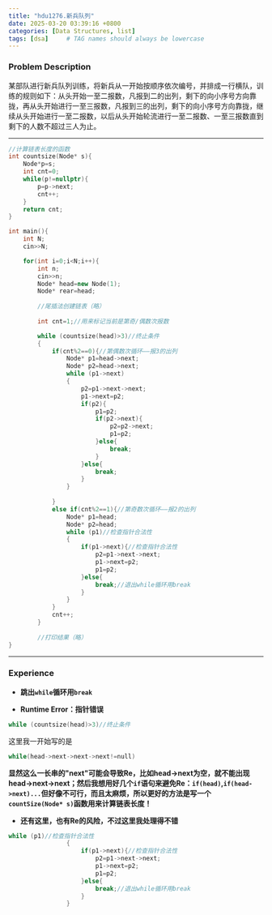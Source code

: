 ```yaml
---
title: "hdu1276.新兵队列"
date: 2025-03-20 03:39:16 +0800
categories: [Data Structures, list]
tags: [dsa]     # TAG names should always be lowercase
---
```

### Problem Description

某部队进行新兵队列训练，将新兵从一开始按顺序依次编号，并排成一行横队，训练的规则如下：从头开始一至二报数，凡报到二的出列，剩下的向小序号方向靠拢，再从头开始进行一至三报数，凡报到三的出列，剩下的向小序号方向靠拢，继续从头开始进行一至二报数，以后从头开始轮流进行一至二报数、一至三报数直到剩下的人数不超过三人为止。

---
```cpp
//计算链表长度的函数
int countsize(Node* s){
	Node*p=s;
	int cnt=0;
	while(p!=nullptr){
		p=p->next;
		cnt++;
	}
	return cnt;
}

int main(){
    int N;
    cin>>N;

    for(int i=0;i<N;i++){
        int n;
        cin>>n;
        Node* head=new Node(1);
        Node* rear=head;
		
		//尾插法创建链表（略）
        
        int cnt=1;//用来标记当前是第奇/偶数次报数

		while (countsize(head)>3)//终止条件
        {
            if(cnt%2==0){//第偶数次循环——报3的出列
                Node* p1=head->next;
                Node* p2=head->next;
                while (p1->next)
                {
                    p2=p1->next->next;
                    p1->next=p2;
                    if(p2){
                        p1=p2;
                        if(p2->next){
                            p2=p2->next;
                            p1=p2;
                        }else{
                        	break;
						}
                    }else{
						break;
					}
                }
                
            }
            else if(cnt%2==1){//第奇数次循环——报2的出列
                Node* p1=head;
                Node* p2=head;
                while (p1)//检查指针合法性
                {
                    if(p1->next){//检查指针合法性
                        p2=p1->next->next;
                        p1->next=p2;
                        p1=p2;  
                    }else{
                    	break;//退出while循环用break
					}
                }
            }
            cnt++;
        }
        
        //打印结果（略）
}
```

---
### Experience

- **跳出`while`循环用`break`** 
	
- **Runtime Error：指针错误**

```cpp
while (countsize(head)>3)//终止条件
```

   这里我一开始写的是
```cpp
while(head->next->next->next!=null)
```

**显然这么一长串的"next"可能会导致Re，比如head->next为空，就不能出现head->next->next；然后我想用好几个`if`语句来避免Re：`if(head)`,`if(head->next)...`但好像不可行，而且太麻烦，所以更好的方法是写一个`countSize(Node* s)`函数用来计算链表长度！** 
	
- **还有这里，也有Re的风险，不过这里我处理得不错** 

```cpp
while (p1)//检查指针合法性
                {
                    if(p1->next){//检查指针合法性
                        p2=p1->next->next;
                        p1->next=p2;
                        p1=p2;  
                    }else{
                    	break;//退出while循环用break
					}
                }
```
